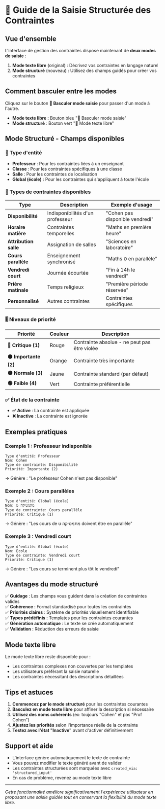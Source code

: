 # 🎯 Guide de la Saisie Structurée des Contraintes

## Vue d'ensemble

L'interface de gestion des contraintes dispose maintenant de **deux modes de saisie** :

1. **Mode texte libre** (original) : Décrivez vos contraintes en langage naturel
2. **Mode structuré** (nouveau) : Utilisez des champs guidés pour créer vos contraintes

## Comment basculer entre les modes

Cliquez sur le bouton **🔄 Basculer mode saisie** pour passer d'un mode à l'autre.

- **Mode texte libre** : Bouton bleu "🔄 Basculer mode saisie"
- **Mode structuré** : Bouton vert "📝 Mode texte libre"

## Mode Structuré - Champs disponibles

### 🏢 Type d'entité
- **Professeur** : Pour les contraintes liées à un enseignant
- **Classe** : Pour les contraintes spécifiques à une classe
- **Salle** : Pour les contraintes de localisation
- **Global (école)** : Pour les contraintes qui s'appliquent à toute l'école

### 🔧 Types de contraintes disponibles

| Type | Description | Exemple d'usage |
|------|-------------|-----------------|
| **Disponibilité** | Indisponibilités d'un professeur | "Cohen pas disponible vendredi" |
| **Horaire matière** | Contraintes temporelles | "Maths en première heure" |
| **Attribution salle** | Assignation de salles | "Sciences en laboratoire" |
| **Cours parallèle** | Enseignement synchronisé | "Maths ט en parallèle" |
| **Vendredi court** | Journée écourtée | "Fin à 14h le vendredi" |
| **Prière matinale** | Temps religieux | "Première période réservée" |
| **Personnalisé** | Autres contraintes | Contraintes spécifiques |

### 🎚️ Niveaux de priorité

| Priorité | Couleur | Description |
|----------|---------|-------------|
| **🔴 Critique (1)** | Rouge | Contrainte absolue - ne peut pas être violée |
| **🟠 Importante (2)** | Orange | Contrainte très importante |
| **🟡 Normale (3)** | Jaune | Contrainte standard (par défaut) |
| **🟢 Faible (4)** | Vert | Contrainte préférentielle |

### ✅ État de la contrainte
- **✅ Active** : La contrainte est appliquée
- **❌ Inactive** : La contrainte est ignorée

## Exemples pratiques

### Exemple 1 : Professeur indisponible
```
Type d'entité: Professeur
Nom: Cohen
Type de contrainte: Disponibilité
Priorité: Importante (2)
```
→ Génère : "Le professeur Cohen n'est pas disponible"

### Exemple 2 : Cours parallèles
```
Type d'entité: Global (école)
Nom: מתמטיקה ט
Type de contrainte: Cours parallèle
Priorité: Critique (1)
```
→ Génère : "Les cours de מתמטיקה ט doivent être en parallèle"

### Exemple 3 : Vendredi court
```
Type d'entité: Global (école)
Nom: École
Type de contrainte: Vendredi court
Priorité: Critique (1)
```
→ Génère : "Les cours se terminent plus tôt le vendredi"

## Avantages du mode structuré

✅ **Guidage** : Les champs vous guident dans la création de contraintes valides  
✅ **Cohérence** : Format standardisé pour toutes les contraintes  
✅ **Priorités claires** : Système de priorités visuellement identifiable  
✅ **Types prédéfinis** : Templates pour les contraintes courantes  
✅ **Génération automatique** : Le texte se crée automatiquement  
✅ **Validation** : Réduction des erreurs de saisie  

## Mode texte libre

Le mode texte libre reste disponible pour :
- Les contraintes complexes non couvertes par les templates
- Les utilisateurs préférant la saisie naturelle
- Les contraintes nécessitant des descriptions détaillées

## Tips et astuces

1. **Commencez par le mode structuré** pour les contraintes courantes
2. **Basculez en mode texte libre** pour affiner la description si nécessaire
3. **Utilisez des noms cohérents** (ex: toujours "Cohen" et pas "Prof Cohen")
4. **Ajustez les priorités** selon l'importance réelle de la contrainte
5. **Testez avec l'état "Inactive"** avant d'activer définitivement

## Support et aide

- L'interface génère automatiquement le texte de contrainte
- Vous pouvez modifier le texte généré avant de valider
- Les contraintes structurées sont marquées avec `created_via: 'structured_input'`
- En cas de problème, revenez au mode texte libre

---

*Cette fonctionnalité améliore significativement l'expérience utilisateur en proposant une saisie guidée tout en conservant la flexibilité du mode texte libre.*